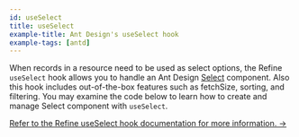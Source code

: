 ```yaml
---
id: useSelect
title: useSelect
example-title: Ant Design's useSelect hook
example-tags: [antd]
---
```


When records in a resource need to be used as select options, the Refine `useSelect` hook allows you to handle an Ant Design [Select](https://ant.design/components/select/) component. Also this hook includes out-of-the-box features such as fetchSize, sorting, and filtering. You may examine the code below to learn how to create and manage Select component with `useSelect`.

[Refer to the Refine useSelect hook documentation for more information. →](/docs/ui-integrations/ant-design/hooks/use-select)

<CodeSandboxExample path="field-antd-use-select-basic" />
